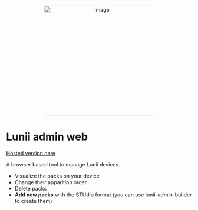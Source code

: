 <p align="center">
  <img width="300" alt="image" src="https://user-images.githubusercontent.com/13785588/179449532-a4beb00f-0315-4386-9468-e494fc347224.png">
</p>

# Lunii admin web

[Hosted version here](https://lunii.capitaine.dev)

A browser based tool to manage Lunii devices.

- Visualize the packs on your device
- Change their apparition order
- Delete packs
- **Add new packs** with the STUdio format (you can use lunii-admin-builder to create them)
